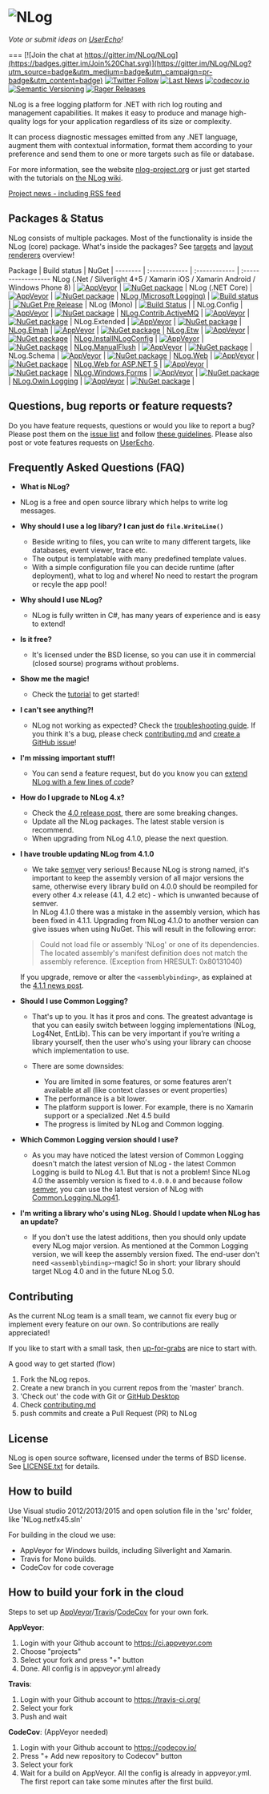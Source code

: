 ![NLog](https://raw.githubusercontent.com/NLog/NLog.github.io/master/images/NLog-logo-only_small.png)
===
*Vote or submit ideas on [UserEcho](https://nlog.userecho.com)!*

===
[![Join the chat at https://gitter.im/NLog/NLog](https://badges.gitter.im/Join%20Chat.svg)](https://gitter.im/NLog/NLog?utm_source=badge&utm_medium=badge&utm_campaign=pr-badge&utm_content=badge)
[![Twitter Follow](https://img.shields.io/twitter/follow/NLogOfficial.svg?style=social?maxAge=2592000)](https://twitter.com/NLogOfficial)
[![Last News](https://img.shields.io/badge/News-16_april_2016-orange.svg)](http://nlog-project.org/archives/)
[![codecov.io](https://codecov.io/github/NLog/NLog/coverage.svg?branch=master)](https://codecov.io/github/NLog/NLog?branch=master) 
[![Semantic Versioning](https://img.shields.io/badge/semver-2.0.0-3D9FE0.svg)](http://semver.org/)
[![Rager Releases](http://rager.io/badge.svg?url=https%3A%2F%2Fgithub.com%2FNLog%2FNLog)](http://rager.io/projects/search?badge=1&query=github.com/nlog/nlog)

<!--
[![NuGet downloads](https://img.shields.io/nuget/dt/NLog.svg)](https://www.nuget.org/packages/NLog)

[![Pre-release version](https://img.shields.io/nuget/vpre/NLog.svg)](https://www.nuget.org/packages/NLog)--> 



<!--[NLog is Looking for Developers!](http://nlog-project.org/2015/08/05/NLog-is-looking-for-developers.html)-->


NLog is a free logging platform for .NET with rich log routing and management 
capabilities. It makes it easy to produce and manage high-quality logs for 
your application regardless of its size or complexity. 

It can process diagnostic messages emitted from any .NET language, augment 
them with contextual information, format them according to your preference 
and send them to one or more targets such as file or database. 

For more information, see the website [nlog-project.org](http://nlog-project.org)
or just get started with the tutorials on [the NLog wiki](https://github.com/NLog/NLog/wiki).

[Project news - including RSS feed](http://nlog-project.org/archives/)

Packages & Status
---
NLog consists of multiple packages. Most of the functionality is inside the NLog (core) package. What's inside the packages? See [targets](https://github.com/NLog/NLog/wiki/Targets) and [layout renderers](https://github.com/NLog/NLog/wiki/Layout-Renderers) overview!

Package  | Build status | NuGet |
-------- | :------------ | :------------ | :------------------
NLog (.Net / Silverlight 4+5 / Xamarin iOS / Xamarin Android / Windows Phone 8)                                    | [![AppVeyor](https://img.shields.io/appveyor/ci/nlog/nlog/master.svg)](https://ci.appveyor.com/project/nlog/nlog/branch/master)                   | [![NuGet package](https://badge.fury.io/nu/NLog.svg)](https://www.nuget.org/packages/NLog)                            |
NLog (.NET Core)                                                | [![AppVeyor](https://img.shields.io/appveyor/ci/nlog/nlog/coreclr.svg)](https://ci.appveyor.com/project/nlog/nlog/branch/coreclr)                   | [![NuGet package](https://img.shields.io/badge/nuget-v4.4.0--beta6-blue.svg)](https://www.nuget.org/packages/NLog)       | 
[NLog (Microsoft Logging)](https://github.com/NLog/NLog.Framework.Logging)  | [![Build status](https://img.shields.io/appveyor/ci/nlog/nlog-framework-logging/master.svg)](https://ci.appveyor.com/project/nlog/nlog-framework-logging/branch/master) | [![NuGet Pre Release](https://badge.fury.io/nu/NLog.Extensions.Logging.svg)](https://www.nuget.org/packages/NLog.Extensions.Logging) |
NLog (Mono)                                                         | [![Build Status](https://travis-ci.org/NLog/NLog.svg?branch=master)](https://travis-ci.org/NLog/NLog)                                                         |                                                                                                                                  |
NLog.Config                                                         | [![AppVeyor](https://img.shields.io/appveyor/ci/nlog/nlog/master.svg)](https://ci.appveyor.com/project/nlog/nlog/branch/master)                   | [![NuGet package](https://badge.fury.io/nu/NLog.Config.svg)](https://www.nuget.org/packages/NLog.Config)                   |
[NLog.Contrib.ActiveMQ](https://github.com/NLog/NLog.Contrib.ActiveMQ)                                              | [![AppVeyor](https://img.shields.io/appveyor/ci/nlog/nlog-contrib-activemq/master.svg)](https://ci.appveyor.com/project/nlog/nlog-contrib-activemq/branch/master)                   | [![NuGet package](https://badge.fury.io/nu/NLog.Contrib.ActiveMQ.svg)](https://www.nuget.org/packages/NLog.Contrib.ActiveMQ)                   |
NLog.Extended                                                       | [![AppVeyor](https://img.shields.io/appveyor/ci/nlog/nlog/master.svg)](https://ci.appveyor.com/project/nlog/nlog/branch/master)                   | [![NuGet package](https://badge.fury.io/nu/NLog.Extended.svg)](https://www.nuget.org/packages/NLog.Extended)               |
[NLog.Elmah](https://github.com/NLog/NLog.Elmah)                    | [![AppVeyor](https://img.shields.io/appveyor/ci/nlog/nlog-Elmah/master.svg)](https://ci.appveyor.com/project/nlog/nlog-Elmah/branch/master)               | [![NuGet package](https://badge.fury.io/nu/NLog.Elmah.svg)](https://www.nuget.org/packages/NLog.Elmah)                     |
[NLog.Etw](https://github.com/NLog/NLog.Etw)                        | [![AppVeyor](https://img.shields.io/appveyor/ci/nlog/nlog-etw/master.svg)](https://ci.appveyor.com/project/nlog/nlog-etw/branch/master)                   | [![NuGet package](https://badge.fury.io/nu/NLog.Etw.svg)](https://www.nuget.org/packages/NLog.Etw)                         |
[NLog.InstallNLogConfig](https://github.com/NLog/NLog.InstallNLogConfig)                        | [![AppVeyor](https://img.shields.io/appveyor/ci/nlog/nlog-InstallNLogConfig/master.svg)](https://ci.appveyor.com/project/nlog/nlog-InstallNLogConfig/branch/master)                   | [![NuGet package](https://badge.fury.io/nu/NLog.InstallNLogConfig.svg)](https://www.nuget.org/packages/NLog.InstallNLogConfig)                         |
[NLog.ManualFlush](https://github.com/NLog/NLog.ManualFlush)        | [![AppVeyor](https://img.shields.io/appveyor/ci/nlog/nlog-ManualFlush/master.svg)](https://ci.appveyor.com/project/nlog/nlog-ManualFlush/branch/master)   | [![NuGet package](https://badge.fury.io/nu/NLog.ManualFlush.svg)](https://www.nuget.org/packages/NLog.ManualFlush)         |
NLog.Schema                                                         | [![AppVeyor](https://img.shields.io/appveyor/ci/nlog/nlog/master.svg)](https://ci.appveyor.com/project/nlog/nlog/branch/master)                   | [![NuGet package](https://badge.fury.io/nu/NLog.Schema.svg)](https://www.nuget.org/packages/NLog.Schema)                   |
[NLog.Web](https://github.com/NLog/NLog.Web)                        | [![AppVeyor](https://img.shields.io/appveyor/ci/nlog/nlog-web/master.svg)](https://ci.appveyor.com/project/nlog/nlog-web/branch/master)                   | [![NuGet package](https://badge.fury.io/nu/NLog.Web.svg)](https://www.nuget.org/packages/NLog.Web)                         |
[NLog.Web for ASP.NET 5](https://github.com/NLog/NLog.Web)                        | [![AppVeyor](https://img.shields.io/appveyor/ci/nlog/nlog-web/master.svg)](https://ci.appveyor.com/project/nlog/nlog-web/branch/master)                   | [![NuGet package](https://badge.fury.io/nu/NLog.Web.ASPNET5.svg)](https://www.nuget.org/packages/NLog.Web.ASPNET5)                         |
[NLog.Windows.Forms](https://github.com/NLog/NLog.Windows.Forms)    | [![AppVeyor](https://img.shields.io/appveyor/ci/nlog/nlog-windows-forms/master.svg)](https://ci.appveyor.com/project/nlog/nlog-windows-forms/branch/master)           | [![NuGet package](https://badge.fury.io/nu/NLog.Windows.Forms.svg)](https://www.nuget.org/packages/NLog.Windows.Forms)     |
[NLog.Owin.Logging](https://github.com/NLog/NLog.Owin.Logging)      | [![AppVeyor](https://img.shields.io/appveyor/ci/nlog/nlog-owin-logging/master.svg)](https://ci.appveyor.com/project/nlog/nlog-owin-logging/branch/master)          | [![NuGet package](https://badge.fury.io/nu/NLog.Owin.Logging.svg)](https://www.nuget.org/packages/NLog.Owin.Logging)    |





Questions, bug reports or feature requests?
---
Do you have feature requests, questions or would you like to report a bug? Please post them on the [issue list](https://github.com/NLog/NLog/issues) and follow [these guidelines](CONTRIBUTING.md).
Please also post or vote features requests on [UserEcho](https://nlog.userecho.com).


Frequently Asked Questions (FAQ)
---
* **What is NLog?**
 - NLog is a free and open source library which helps to write log messages. 

* **Why should I use a log libary? I can just do `file.WriteLine()`**
  - Beside writing to files, you can write to many different targets, like databases, event viewer, trace etc. 
  - The output is templatable with many predefined template values. 
  - With a simple configuration file you can decide runtime (after deployment), what to log and where! No need to restart the program or recyle the app pool!

* **Why should I use NLog?**
  - NLog is fully written in C#, has many years of experience and is easy to extend!

* **Is it free?**
  - It's licensed under the BSD license, so you can use it in commercial (closed sourse) programs without problems. 
  
* **Show me the magic!**
  - Check the [tutorial](https://github.com/NLog/NLog/wiki/Tutorial) to get started!

* **I can't see anything?!**
  - NLog not working as expected? Check the [troubleshooting guide](https://github.com/NLog/NLog/wiki/Logging-troubleshooting). If you think it's a bug, please check [contributing.md](https://github.com/NLog/NLog/blob/master/CONTRIBUTING.md#bug-reports]) and [create a GitHub issue](https://github.com/NLog/NLog/issues/new)!

* **I'm missing important stuff!**
  - You can send a feature request, but do you know you can [extend NLog with a few lines of code](http://nlog-project.org/2015/06/30/extending-nlog-is-easy.html)?

* **How do I upgrade to NLog 4.x?** 
  - Check the [4.0 release post](http://nlog-project.org/2015/06/09/nlog-4-has-been-released.html), there are some breaking changes.
  - Update all the NLog packages. The latest stable version is recommend. 
  - When upgrading from NLog 4.1.0, please the next question.

* **I have trouble updating NLog from 4.1.0**
  - We take [semver](https://semver.org) very serious! Because NLog is strong named, it's important to keep the assembly version of all major versions the same, otherwise every library build on 4.0.0 should be reompiled for every other 4.x release (4.1, 4.2 etc)  - which is unwanted because of semver. <br>
   In NLog 4.1.0 there was a mistake in the assembly version, which has been fixed in 4.1.1. Upgrading from NLog 4.1.0 to another version can give issues when using NuGet. This will result in the following error:
   
  > Could not load file or assembly 'NLog' or one of its dependencies. The located assembly's manifest definition does not match the assembly reference. (Exception from HRESULT: 0x80131040)

  If you upgrade, remove or alter the `<assemblybinding>`, as explained at the [4.1.1 news post](http://nlog-project.org/2015/09/12/nlog-4-1-1-has-been-released.html).    
  
* **Should I use Common Logging?**
   - That's up to you. It has it pros and cons. The greatest advantage is that you can easily switch between logging implementations (NLog, Log4Net, EntLib). This can be very important if you’re writing a library yourself, then the user who's using your library can choose which implementation to use.

  - There are some downsides: 

     - You are limited in some features, or some features aren't available at all (like context classes or event properties)
     - The performance is a bit lower.
     - The platform support is lower. For example, there is no Xamarin support or a specialized .Net 4.5 build
     - The progress is limited by NLog and Common logging. 
  
* **Which Common Logging version should I use?**
   - As you may have noticed the latest version of Common Logging doesn't match the latest version of NLog -  the latest Common Logging is build to NLog 4.1. But that is not a problem! Since NLog 4.0 the assembly version is fixed to `4.0.0.0` and because follow [semver](https://semver.org), you can use the latest version of NLog with [Common.Logging.NLog41](https://www.nuget.org/packages/Common.Logging.NLog41/). 
    
* **I'm writing a library who's using NLog. Should I update when NLog has an update?**
   - If you don't use the latest additions, then you should only update every NLog major version. As mentioned at the Common Logging version, we will keep the assembly version fixed. The end-user don't need `<assemblybinding>`-magic! So in short: your library should target NLog 4.0 and in the future NLog 5.0.


Contributing
---
As the current NLog team is a small team, we cannot fix every bug or implement every feature on our own. So contributions are really appreciated!

If you like to start with a small task, then
[up-for-grabs](https://github.com/NLog/NLog/issues?utf8=%E2%9C%93&q=is%3Aopen+is%3Aissue+label%3Aup-for-grabs+-label%3A%22almost+ready%22+)  are nice to start with.


A good way to get started (flow)


1. Fork the NLog repos. 
1. Create a new branch in you current repos from the 'master' branch.
1. 'Check out' the code with Git or [GitHub Desktop](https://desktop.github.com/)
1. Check [contributing.md](https://github.com/NLog/NLog/blob/master/CONTRIBUTING.md#sync-projects)
1. push commits and create a Pull Request (PR) to NLog


License
---
NLog is open source software, licensed under the terms of BSD license. 
See [LICENSE.txt](LICENSE.txt) for details.


How to build
---
Use Visual studio 2012/2013/2015 and open solution file in the 'src' folder, like 'NLog.netfx45.sln'

For building in the cloud we use:
- AppVeyor for Windows builds, including Silverlight and Xamarin. 
- Travis for Mono builds.
- CodeCov for code coverage

How to build your fork in the cloud
---
Steps to set up [AppVeyor](https://ci.appveyor.com)/[Travis](https://travis-ci.org/)/[CodeCov](https://codecov.io/) for your own fork.

**AppVeyor**:

1. Login with your Github account to https://ci.appveyor.com 
2. Choose "projects" 
3. Select your fork and press "+" button
4. Done. All config is in appveyor.yml already

**Travis**:

1. Login with your Github account to https://travis-ci.org/
2. Select your fork
3. Push and wait

**CodeCov**: (AppVeyor needed)

1. Login with your Github account to https://codecov.io/
2. Press "+  Add new repository to Codecov" button
3. Select your fork
4. Wait for a build on AppVeyor. All the config is already in appveyor.yml. The first report can take some minutes after the first build.


